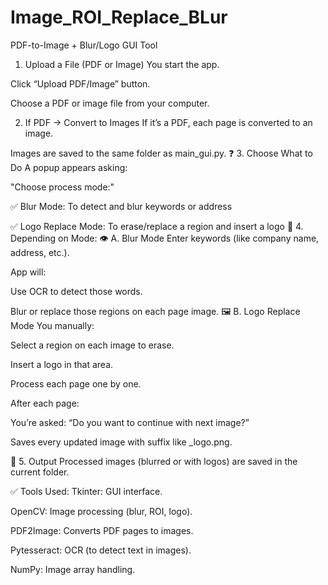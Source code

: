 # Image_ROI_Replace_BLur
PDF-to-Image + Blur/Logo GUI Tool

1. Upload a File (PDF or Image)
You start the app.

Click “Upload PDF/Image” button.

Choose a PDF or image file from your computer.

2. If PDF → Convert to Images
If it’s a PDF, each page is converted to an image.

Images are saved to the same folder as main_gui.py.
❓ 3. Choose What to Do
A popup appears asking:

"Choose process mode:"

✅ Blur Mode: To detect and blur keywords or address

✅ Logo Replace Mode: To erase/replace a region and insert a logo
🧠 4. Depending on Mode:
👁️ A. Blur Mode
Enter keywords (like company name, address, etc.).

App will:

Use OCR to detect those words.

Blur or replace those regions on each page image.
🖼️ B. Logo Replace Mode
You manually:

Select a region on each image to erase.

Insert a logo in that area.

Process each page one by one.

After each page:

You’re asked: “Do you want to continue with next image?”

Saves every updated image with suffix like _logo.png.

📁 5. Output
Processed images (blurred or with logos) are saved in the current folder.

✅ Tools Used:
Tkinter: GUI interface.

OpenCV: Image processing (blur, ROI, logo).

PDF2Image: Converts PDF pages to images.

Pytesseract: OCR (to detect text in images).

NumPy: Image array handling.



